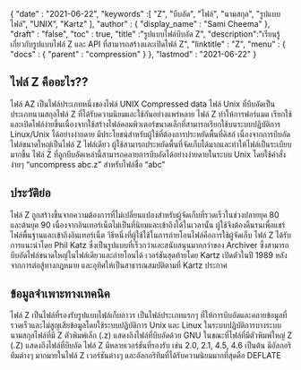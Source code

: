 {
  "date" : "2021-06-22",
  "keywords" :[ "Z", "บีบอัด", "ไฟล์", "นามสกุล", "รูปแบบไฟล์", "UNIX", "Kartz" ],
  "author" : {
    "display_name" : "Sami Cheema"
},
  "draft" : "false",
  "toc" : true,
  "title" :"รูปแบบไฟล์บีบอัด Z",
  "description":"เรียนรู้เกี่ยวกับรูปแบบไฟล์ Z และ API ที่สามารถสร้างและเปิดไฟล์ Z",
  "linktitle" : "Z",
  "menu" : {
    "docs" : {
      "parent" : "compression"
}
},
  "lastmod" : "2021-06-22"
}

## ไฟล์ Z คืออะไร?? ##

ไฟล์ AZ เป็นไฟล์ประเภทหนึ่งของไฟล์ UNIX Compressed data ไฟล์ Unix ที่บีบอัดเป็นประเภทนามสกุลไฟล์ Z ที่ได้รับความนิยมและใช้กันอย่างแพร่หลาย ไฟล์ Z ทำให้การฟอร์แมต เรียกใช้ และเปิดไฟล์ง่ายขึ้นเนื่องจากใช้สร้างไฟล์คอมพิวเตอร์ขนาดเล็กที่สามารถเรียกใช้บนระบบปฏิบัติการ Linux/Unix ได้อย่างง่ายดาย มีประโยชน์สำหรับผู้ใช้ที่ต้องการประหยัดพื้นที่ดิสก์ เนื่องจากการบีบอัดไฟล์ขนาดใหญ่เป็นไฟล์ Z ไฟล์เดียว ผู้ใช้สามารถประหยัดพื้นที่จัดเก็บได้มากและทำให้ไฟล์เป็นระเบียบมากขึ้น ไฟล์ Z ที่ถูกบีบอัดเหล่านี้สามารถคลายการบีบอัดได้อย่างง่ายดายในระบบ Unix โดยใช้คำสั่งง่ายๆ “uncompress abc.z” สำหรับไฟล์ชื่อ “abc”


## ประวัติย่อ ##

ไฟล์ Z ถูกสร้างขึ้นจากความต้องการที่ไม่เปลี่ยนแปลงสำหรับผู้จัดเก็บที่รวดเร็วในช่วงปลายยุค 80 และต้นยุค 90 เนื่องจากอินเทอร์เน็ตไม่เป็นที่นิยมและเข้าถึงได้ในเวลานั้น ผู้ใช้จึงต้องดิ้นรนเพื่อแชร์ไฟล์พื้นฐานและเข้าถึงอินเทอร์เน็ต วิธีหนึ่งที่ผู้ใช้ใช้ในการถ่ายโอนไฟล์คือการใช้ผู้จัดเก็บ ไฟล์ Z ได้รับการแนะนำโดย Phil Katz ซึ่งเป็นรูปแบบที่เร็วกว่าและสนับสนุนมากกว่าของ Archiver ซึ่งสามารถบีบอัดไฟล์ขนาดใหญ่ในไฟล์เดียวและถ่ายโอนได้ เวอร์ชันสุดท้ายโดย Kartz เปิดตัวในปี 1989 หลังจากการต่อสู้ทางกฎหมาย และอุทิศให้เป็นสาธารณสมบัติตามที่ Kartz ประกาศ


## ข้อมูลจำเพาะทางเทคนิค ##

ไฟล์ Z เป็นไฟล์ที่รองรับรูปแบบไฟล์เก็บถาวร เป็นไฟล์ประเภทแรกๆ ที่ให้การบีบอัดและคลายข้อมูลที่รวดเร็วและไม่สูญเสียข้อมูลโดยใช้ระบบปฏิบัติการ Unix และ Linux ในระบบปฏิบัติการบางระบบ นามสกุลไฟล์ที่มี Z ตัวพิมพ์เล็ก (.z) แสดงถึงไฟล์ที่บีบอัดด้วย GNU ในขณะที่ไฟล์ที่มีตัวพิมพ์ใหญ่ Z (.Z) แสดงถึงไฟล์ที่บีบอัด ไฟล์ Z มีหลายเวอร์ชันที่รองรับ เช่น 2.0, 2.1, 4.5, 4.6 เป็นต้น มีอัลกอริทึมต่างๆ มากมายในไฟล์ Z เวอร์ชันต่างๆ และอัลกอริทึมที่ได้รับความนิยมมากที่สุดคือ DEFLATE





